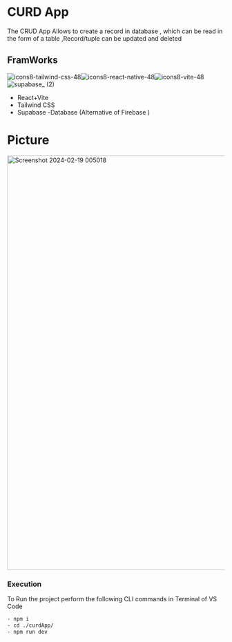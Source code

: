 # CURD App

The CRUD App Allows to create a record in database , which can be read in the form of a table ,Record/tuple can be updated and deleted  

## FramWorks
![icons8-tailwind-css-48](https://github.com/Salarkhan-9/React-Supabase-CRUD-App/assets/98265148/e320ebb5-3eea-440a-8de6-b56d37655d02)![icons8-react-native-48](https://github.com/Salarkhan-9/React-Supabase-CRUD-App/assets/98265148/31796211-1609-4960-86a3-4e6c4b6994a6)![icons8-vite-48](https://github.com/Salarkhan-9/React-Supabase-CRUD-App/assets/98265148/659c512b-b6c5-4d09-9ec1-8d5332deae3d)![supabase_ (2)](https://github.com/Salarkhan-9/React-Supabase-CRUD-App/assets/98265148/1d3df6b3-7d8f-4a12-b893-88b7f5c503d9)


- React+Vite
- Tailwind CSS
- Supabase -Database (Alternative of Firebase )

# Picture
<img width="960" alt="Screenshot 2024-02-19 005018" src="https://github.com/Salarkhan-9/React-Supabase-CRUD-App/assets/98265148/afd56e7b-2cb8-4e6b-94ac-7abf4f9bc89b">

### Execution
To Run the project perform the following CLI commands in Terminal of VS Code
```bash
- npm i
- cd ./curdApp/
- npm run dev
```

